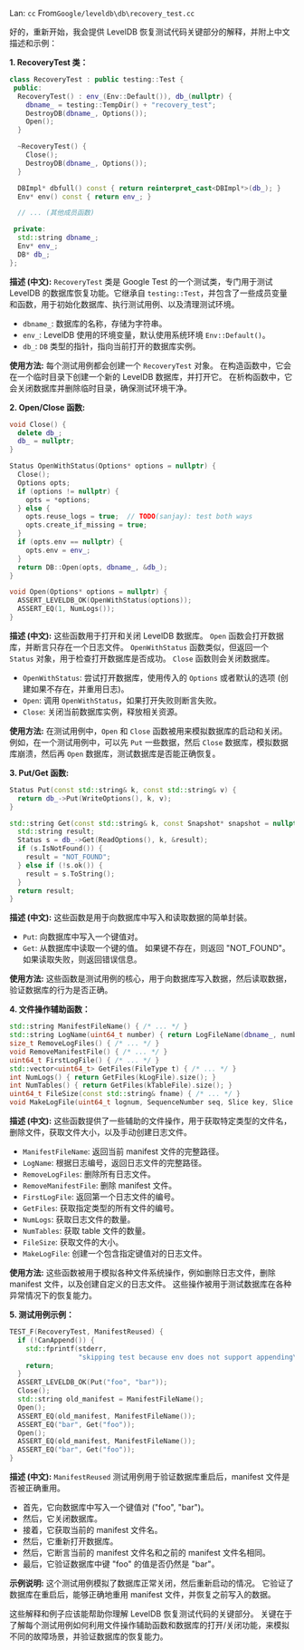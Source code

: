Lan: `cc` From`Google/leveldb\db\recovery_test.cc`

好的，重新开始，我会提供 LevelDB 恢复测试代码关键部分的解释，并附上中文描述和示例：

**1. RecoveryTest 类：**

```c++
class RecoveryTest : public testing::Test {
 public:
  RecoveryTest() : env_(Env::Default()), db_(nullptr) {
    dbname_ = testing::TempDir() + "recovery_test";
    DestroyDB(dbname_, Options());
    Open();
  }

  ~RecoveryTest() {
    Close();
    DestroyDB(dbname_, Options());
  }

  DBImpl* dbfull() const { return reinterpret_cast<DBImpl*>(db_); }
  Env* env() const { return env_; }

  // ... (其他成员函数)

 private:
  std::string dbname_;
  Env* env_;
  DB* db_;
};
```

**描述 (中文):** `RecoveryTest` 类是 Google Test 的一个测试类，专门用于测试 LevelDB 的数据库恢复功能。它继承自 `testing::Test`，并包含了一些成员变量和函数，用于初始化数据库、执行测试用例、以及清理测试环境。

*   `dbname_`: 数据库的名称，存储为字符串。
*   `env_`: LevelDB 使用的环境变量，默认使用系统环境 `Env::Default()`。
*   `db_`:  `DB` 类型的指针，指向当前打开的数据库实例。

**使用方法:** 每个测试用例都会创建一个 `RecoveryTest` 对象。 在构造函数中，它会在一个临时目录下创建一个新的 LevelDB 数据库，并打开它。 在析构函数中，它会关闭数据库并删除临时目录，确保测试环境干净。

**2. Open/Close 函数:**

```c++
void Close() {
  delete db_;
  db_ = nullptr;
}

Status OpenWithStatus(Options* options = nullptr) {
  Close();
  Options opts;
  if (options != nullptr) {
    opts = *options;
  } else {
    opts.reuse_logs = true;  // TODO(sanjay): test both ways
    opts.create_if_missing = true;
  }
  if (opts.env == nullptr) {
    opts.env = env_;
  }
  return DB::Open(opts, dbname_, &db_);
}

void Open(Options* options = nullptr) {
  ASSERT_LEVELDB_OK(OpenWithStatus(options));
  ASSERT_EQ(1, NumLogs());
}
```

**描述 (中文):**  这些函数用于打开和关闭 LevelDB 数据库。 `Open` 函数会打开数据库，并断言只存在一个日志文件。 `OpenWithStatus` 函数类似，但返回一个 `Status` 对象，用于检查打开数据库是否成功。 `Close` 函数则会关闭数据库。

*   `OpenWithStatus`:  尝试打开数据库，使用传入的 `Options` 或者默认的选项 (创建如果不存在，并重用日志)。
*   `Open`:  调用 `OpenWithStatus`，如果打开失败则断言失败。
*   `Close`:  关闭当前数据库实例，释放相关资源。

**使用方法:** 在测试用例中，`Open` 和 `Close` 函数被用来模拟数据库的启动和关闭。 例如，在一个测试用例中，可以先 `Put` 一些数据，然后 `Close` 数据库，模拟数据库崩溃，然后再 `Open` 数据库，测试数据库是否能正确恢复。

**3. Put/Get 函数:**

```c++
Status Put(const std::string& k, const std::string& v) {
  return db_->Put(WriteOptions(), k, v);
}

std::string Get(const std::string& k, const Snapshot* snapshot = nullptr) {
  std::string result;
  Status s = db_->Get(ReadOptions(), k, &result);
  if (s.IsNotFound()) {
    result = "NOT_FOUND";
  } else if (!s.ok()) {
    result = s.ToString();
  }
  return result;
}
```

**描述 (中文):** 这些函数是用于向数据库中写入和读取数据的简单封装。

*   `Put`: 向数据库中写入一个键值对。
*   `Get`: 从数据库中读取一个键的值。 如果键不存在，则返回 "NOT\_FOUND"。 如果读取失败，则返回错误信息。

**使用方法:** 这些函数是测试用例的核心，用于向数据库写入数据，然后读取数据，验证数据库的行为是否正确。

**4. 文件操作辅助函数：**

```c++
std::string ManifestFileName() { /* ... */ }
std::string LogName(uint64_t number) { return LogFileName(dbname_, number); }
size_t RemoveLogFiles() { /* ... */ }
void RemoveManifestFile() { /* ... */ }
uint64_t FirstLogFile() { /* ... */ }
std::vector<uint64_t> GetFiles(FileType t) { /* ... */ }
int NumLogs() { return GetFiles(kLogFile).size(); }
int NumTables() { return GetFiles(kTableFile).size(); }
uint64_t FileSize(const std::string& fname) { /* ... */ }
void MakeLogFile(uint64_t lognum, SequenceNumber seq, Slice key, Slice val) { /* ... */ }
```

**描述 (中文):**  这些函数提供了一些辅助的文件操作，用于获取特定类型的文件名，删除文件，获取文件大小，以及手动创建日志文件。

*   `ManifestFileName`:  返回当前 manifest 文件的完整路径。
*   `LogName`:  根据日志编号，返回日志文件的完整路径。
*   `RemoveLogFiles`: 删除所有日志文件。
*   `RemoveManifestFile`: 删除 manifest 文件。
*   `FirstLogFile`: 返回第一个日志文件的编号。
*   `GetFiles`: 获取指定类型的所有文件的编号。
*   `NumLogs`: 获取日志文件的数量。
*   `NumTables`: 获取 table 文件的数量。
*   `FileSize`: 获取文件的大小。
*   `MakeLogFile`: 创建一个包含指定键值对的日志文件。

**使用方法:**  这些函数被用于模拟各种文件系统操作，例如删除日志文件，删除 manifest 文件，以及创建自定义的日志文件。 这些操作被用于测试数据库在各种异常情况下的恢复能力。

**5. 测试用例示例：**

```c++
TEST_F(RecoveryTest, ManifestReused) {
  if (!CanAppend()) {
    std::fprintf(stderr,
                 "skipping test because env does not support appending\n");
    return;
  }
  ASSERT_LEVELDB_OK(Put("foo", "bar"));
  Close();
  std::string old_manifest = ManifestFileName();
  Open();
  ASSERT_EQ(old_manifest, ManifestFileName());
  ASSERT_EQ("bar", Get("foo"));
  Open();
  ASSERT_EQ(old_manifest, ManifestFileName());
  ASSERT_EQ("bar", Get("foo"));
}
```

**描述 (中文):**  `ManifestReused` 测试用例用于验证数据库重启后，manifest 文件是否被正确重用。

*   首先，它向数据库中写入一个键值对 ("foo", "bar")。
*   然后，它关闭数据库。
*   接着，它获取当前的 manifest 文件名。
*   然后，它重新打开数据库。
*   然后，它断言当前的 manifest 文件名和之前的 manifest 文件名相同。
*   最后，它验证数据库中键 "foo" 的值是否仍然是 "bar"。

**示例说明:** 这个测试用例模拟了数据库正常关闭，然后重新启动的情况。 它验证了数据库在重启后，能够正确地重用 manifest 文件，并恢复之前写入的数据。

这些解释和例子应该能帮助你理解 LevelDB 恢复测试代码的关键部分。  关键在于了解每个测试用例如何利用文件操作辅助函数和数据库的打开/关闭功能，来模拟不同的故障场景，并验证数据库的恢复能力。
